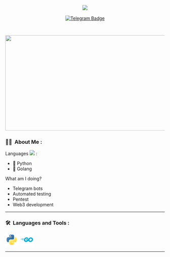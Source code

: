 <p align="center"><img src="https://i.giphy.com/media/v1.Y2lkPTc5MGI3NjExZ3k3YXM3bTBiaWVhNTFudWFhbWxpZzRlOGhraTFyYzdiMmJoY3FkOSZlcD12MV9pbnRlcm5hbF9naWZfYnlfaWQmY3Q9Zw/tHIRLHtNwxpjIFqPdV/giphy.gif" width="100"/></p>
<p align="center">
<a href="https://t.me/DUSTY_ETH"><img src="https://img.shields.io/badge/-telegram-red?color=white&logo=telegram&logoColor=black" alt="Telegram Badge"></a>
</p>
<p align="center"><img src="https://komarev.com/ghpvc/?username=DUSTY-dev&style=flat-square&color=blue" alt=""></p>



<p align="center"><img src="https://i.giphy.com/media/v1.Y2lkPTc5MGI3NjExbHc5dmZldzdoenduNzIxNXQ5b285ZDdrOWh0cXZ3czBiYW1wbHNpZiZlcD12MV9pbnRlcm5hbF9naWZfYnlfaWQmY3Q9Zw/OQ2QCObATNTgbJliBJ/giphy.gif" width="600" height="300"  /></p>

### :woman_technologist: &nbsp;About Me :

Languages <img src="https://media.giphy.com/media/WUlplcMpOCEmTGBtBW/giphy.gif" width="30"> :

- 🦧 Python
- 🦍 Golang

What am I doing?

- Telegram bots
- Automated testing
- Pentest
- Web3 development

---

### 🛠 &nbsp;Languages and Tools :

<p>
<img src="https://github.com/devicons/devicon/blob/master/icons/python/python-original.svg" title="Python" alt="Python" width="40" height="40"/>&nbsp;
<img src="https://github.com/devicons/devicon/blob/master/icons/go/go-original-wordmark.svg" title="Go" alt="Go" width="40" height="40"/>&nbsp;
</p>

---
